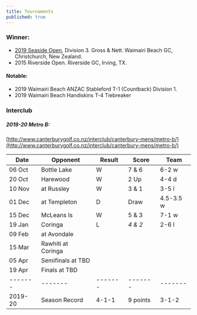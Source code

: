 ```yaml
---
title: Tournaments
published: true
---
```


### Winner:
- [2019 Seaside Open](http://www.golf.co.nz/MyGolf/NewCompetitionResults.aspx?CompetitionId=673386&MemberId=687851&Code=1447405845), Division 3. Gross & Nett. Waimairi Beach GC, Christchurch, New Zealand.
- 2015 Riverside Open. Riverside GC, Irving, TX.

#### Notable:
- 2019 Waimairi Beach ANZAC Stableford T-1 (Countback) Division 1.
- 2019 Waimairi Beach Handiskins T-4 Tiebreaker

### Interclub

##### 2019-20 Metro B:
[http://www.canterburygolf.co.nz/interclub/canterbury-mens/metro-b/](http://www.canterburygolf.co.nz/interclub/canterbury-mens/metro-b/)

| Date   | Opponent     | Result | Score | Team |
| ------ | ------------ | ------ | ----- | ----- |
| 06 Oct | Bottle Lake  | W      | 7 & 6 | 6-2 w |
| 20 Oct | Harewood     | W      | 2 Up  | 4-4 d |
| 10 Nov | at Russley   | W      | 3 & 1 | 3-5 l |
| 01 Dec | at Templeton | D      | Draw  | 4.5-3.5 w |
| 15 Dec | McLeans Is   | W      | 5 & 3 | 7-1 w |
| 19 Jan | Coringa 			| L      |_4 & 2_| 2-6 l |
| 09 Feb | at Avondale | | | |
| 15 Mar | Rawhiti at Coringa | | | |
| 05 Apr | Semifinals at TBD | | | |
| 19 Apr | Finals at TBD | | | |
| ------- | ------- | ------- | ------- | ------- |
| 2019-20 | Season Record | 4-1-1 | 9 points | 3-1-2 |